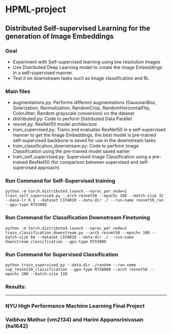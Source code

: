 # HPML-project

## Distributed Self-supervised Learning for the generation of Image Embeddings

### Goal

- Experiment with Self-supervised learning using low resolution images 
- Use Distributed Deep Learning model to create the Image Embeddings in a self-supervised manner
- Test it on downstream tasks such as Image classification and RL

### Main files

- augmentations.py: Performs different augmentations (GaussianBlur, Solarization, Normalization, RandomCrop, RandomHorizontalFlip, ColorJitter, Random grayscale conversion) on the dataset
- distributed.py: Code to perform Distributed Data Parallel
- resnet.py: ResNet50 model architecture
- train_supervised.py: Trains and evaluates ResNet50 in a self-supervised manner to get the Image Embeddings, the best model is pre-trained self-supervised backbone is saved for use in the downstream tasks 
- train_classification_downstream.py: Code to perform Image Classification using the pre-trained model saved earlier
- train_self_supervised.py: Supervised Image Classification using a pre-trained ResNet50 (for comparison between supervised and self-supervised approach)

### Run Command for Self-Supervised training
```
python -m torch.distributed.launch --nproc_per_node=2 train_self_supervised.py --arch resnet50 --epochs 100 --batch-size 32 --base-lr 0.3 --dataset CIFAR10 --data-dir ./ --run-name resnet50_run --gpu-type RTX3080
```

### Run Command for Classification Downstream Finetuning
```
python -m torch.distributed.launch --nproc_per_node=2 train_classification_downstream.py --arch resnet50 --epochs 100 --batch-size 64 --dataset CIFAR10 --data-dir ./ --run-name downstream_classification --gpu-type RTX3080
```

### Run Command for Supervised Classification
```
python train_supervised.py --data-dir ./random --run-name sup_resnet50_classification --gpu-type RTX8000 --arch resnet50 --epochs 200 --batch-size 128
```

### Results:


---
### NYU High Performance Machine Learning Final Project
### Vaibhav Mathur (vm2134) and Harini Appansrinivasan (ha1642)
